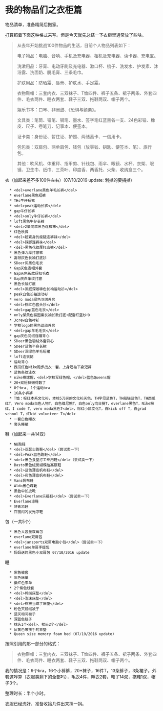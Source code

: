 # 我的物品们之衣柜篇


物品清单，准备精简后搬家。

打算照着下面这种格式来写。但是今天就先总结一下衣柜里通常放了些啥。



<blockquote>从去年开始挑战100件物品的生活，目前个人物品列表如下：

电子物品：电脑、音响、手机及充电器、相机及充电器、读卡器、充电宝。

洗漱用品：牙膏、电动牙刷及充电器、漱口杯、梳子、洗发水、护发素、沐浴露、洗面奶、脱毛膏、三条毛巾。

护肤用品：防晒霜、唇膏、护肤水、手足霜。

衣物鞋帽：三套内衣、三双袜子、T恤四件、裤子五条、裙子两条、外套四件、毛衣两件、睡衣两套、鞋子三双、拖鞋两双、帽子两个。

娱乐书本：口琴、非洲鼓、《恐惧与颤栗》。

文具类：笔筒、铅笔、钢笔、墨水、签字笔红蓝黑各一支、24色彩铅、橡皮、尺子、卷笔刀、记事本、便签本。

证卡类：身份证、暂住证、护照、两储蓄卡、一信用卡。

包包类：双肩包、两单肩包、钱包（放零钱、钥匙、便签本、笔）、旅行包。

其他：吹风机、体重秤、指甲剪、针线包、雨伞、眼镜、水杯、衣架、眼镜、卫生巾、纸巾、三茶叶、印度香、两香托、火柴、收纳盒三个。</blockquote>



衣（加起来差不多100件左右）(07/10/2016 update: 划掉的要捐掉)




      * <del>everlane黑色羊毛长裤</del>
      * everlane黑色短裤
      * THs牛仔短裤
      * <del>peak运动长裤</del>
      * gap牛仔长裤
      * <del>only牛仔长裤</del>
      * loft黑色牛仔长裤
      * <del>2条同款黑色连裤袜</del>
      * 红色秋裤
      * <del>超紧身的瘦腿连裤袜</del>
      * <del>踩脚连裤袜</del>
      * <del>黑色花纹厚打底裤</del>
      * 黑色弹力厚打底裤
      * 高领灰色长袖打底衫
      * SDeer灰黑色毛衣
      * Gap灰色连帽外套
      * Gap灰色长款纽扣毛衣
      * Gap灰白条纹打底
      * 黑色长袖打底
      * <del>匡威深咖啡色长袖运动衫</del>
      * peak白色长袖运动衫
      * vero moda绿色羽绒外套
      * <del>棕红色套头衫</del>
      * <del>gap蓝色毛衣</del>
      * only屎黄色猫图案长袖长款打底+配套红蓝纱巾
      * Jcrew白色衬衫
      * 学校logo的黑色运动外套
      * <del>gap羊毛毛衣</del>
      * gap灰色羽绒连帽背心
      * SDeer黑色羽绒外套背心
      * SDeer蓝色半身长裙
      * SDeer深绿色羊毛短裙
      * loft连衣裙
      * 运动背心
      * 西瓜红色Nike跑步战衣一套，上身短袖下身短裤
      * 蓝色条纹泳衣
      * nike棒球帽，<del>学校军绿色帽，</del>蓝色Queens帽
      * 20+双短袜懒得数了
      * 8个bra, 1个运动bra
      * 16条小裤裤
      * T恤：棕红本系文化衫，本校5刀买的文化衫灰色，TH字母蓝色T，TH船锚蓝色T，TH西瓜红T，Vero moda白色人物T，白色维尼熊T，白色only向日葵T，everlane黑色T，Nike粉红，I code T，vero moda黑色T<del>，棕红小区文化T，白kick off T，白grad school T，红kid volunteer T</del>
      * 一套白色睡衣
      * 套头睡裙


鞋（加起来一共14双）


      * NB跑鞋
      * <del>亚瑟士跑鞋</del>（尝试卖一下）
      * <del>Peak蓝色跑鞋</del>
      * <del>黑色食堂打工专用鞋</del>（尝试卖一下）
      * Basto黑色绒面蝴蝶结高跟鞋
      * <del>蓝色薄底帆布鞋</del>
      * <del>彩色薄底帆布鞋</del>
      * Vans帆布鞋
      * Aldo黑色踝靴
      * 黑色中长皮靴
      * <del>Everlane乐福鞋</del>（尝试卖一下）
      * Everlane凉鞋
      * 博肯凉鞋
      * 百丽闪闪发光凉鞋


包（一共5个）


      * 黑色大容量双肩包
      * everlane双肩包
      * <del>jansports双肩电脑小包</del>（尝试卖一下）
      * everlane单肩手提包
      * 妈妈送的黑色小双肩包 07/10/2016 update


睡


      * 紫色被套
      * 紫色床单
      * 紫红色床单
      * 2个紫色枕套
      * <del>鸭绒床垫</del>
      * <del>泡沫床垫</del>
      * <del>棉被当成了床垫</del>
      * 粉色天鹅绒被子
      * 蓝灰相间被子
      * 深蓝色毯子
      * 枕头1个<del>，枕头2个</del>
      * 屎黄色带扶手的靠垫
      * Queen size memory foam bed (07/10/2016 update)


按照引用的那一部分的格式：



<blockquote>衣物鞋帽：三套内衣、三双袜子、T恤四件、裤子五条、裙子两条、外套四件、毛衣两件、睡衣两套、鞋子三双、拖鞋两双、帽子两个。</blockquote>



我的情况是：9个bra，16个小裤裤，20+袜子，16件T，13条裤子，3条裙子，外套这咋算（衣服类剩下的全部吗），毛衣4件，睡衣2套，鞋子14双，拖鞋1双，帽子3个。

整理时长：半个小时。

衣服已经洗好，准备收拾几件出来捐一捐。

 

 

